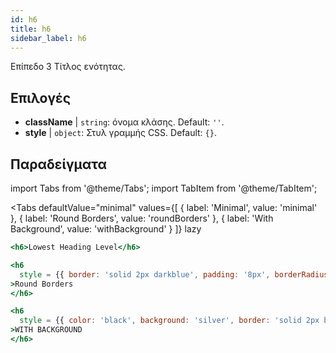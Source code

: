 ```yaml
---
id: h6
title: h6
sidebar_label: h6
---
```


Επίπεδο 3 Τίτλος ενότητας.

## Επιλογές

* __className__ | `string`: όνομα κλάσης. Default: `''`.
* __style__ | `object`: Στυλ γραμμής CSS. Default: `{}`.


## Παραδείγματα

import Tabs from '@theme/Tabs';
import TabItem from '@theme/TabItem';

<Tabs
    defaultValue="minimal"
    values={[
        { label: 'Minimal', value: 'minimal' },
        { label: 'Round Borders', value: 'roundBorders' },
        { label: 'With Background', value: 'withBackground' }
    ]}
    lazy
>
<TabItem value="minimal">

```jsx live
<h6>Lowest Heading Level</h6>
```

</TabItem>

<TabItem value="roundBorders">

```jsx live
<h6
  style = {{ border: 'solid 2px darkblue', padding: '8px', borderRadius: '20px'}}
>Round Borders
</h6>
```
</TabItem>

<TabItem value="withBackground">

```jsx live
<h6
  style = {{ color: 'black', background: 'silver', border: 'solid 2px black', padding: '8px', borderRadius: '33px'}}
>WITH BACKGROUND
</h6>
```
</TabItem>

</Tabs>
